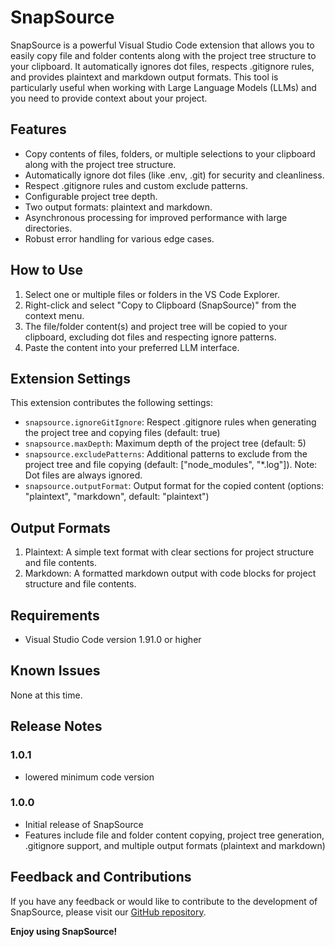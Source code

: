 # SnapSource

SnapSource is a powerful Visual Studio Code extension that allows you to easily copy file and folder contents along with the project tree structure to your clipboard. It automatically ignores dot files, respects .gitignore rules, and provides plaintext and markdown output formats. This tool is particularly useful when working with Large Language Models (LLMs) and you need to provide context about your project.

## Features

- Copy contents of files, folders, or multiple selections to your clipboard along with the project tree structure.
- Automatically ignore dot files (like .env, .git) for security and cleanliness.
- Respect .gitignore rules and custom exclude patterns.
- Configurable project tree depth.
- Two output formats: plaintext and markdown.
- Asynchronous processing for improved performance with large directories.
- Robust error handling for various edge cases.

## How to Use

1. Select one or multiple files or folders in the VS Code Explorer.
2. Right-click and select "Copy to Clipboard (SnapSource)" from the context menu.
3. The file/folder content(s) and project tree will be copied to your clipboard, excluding dot files and respecting ignore patterns.
4. Paste the content into your preferred LLM interface.

## Extension Settings

This extension contributes the following settings:

* `snapsource.ignoreGitIgnore`: Respect .gitignore rules when generating the project tree and copying files (default: true)
* `snapsource.maxDepth`: Maximum depth of the project tree (default: 5)
* `snapsource.excludePatterns`: Additional patterns to exclude from the project tree and file copying (default: ["node_modules", "*.log"]). Note: Dot files are always ignored.
* `snapsource.outputFormat`: Output format for the copied content (options: "plaintext", "markdown", default: "plaintext")

## Output Formats

1. Plaintext: A simple text format with clear sections for project structure and file contents.
2. Markdown: A formatted markdown output with code blocks for project structure and file contents.

## Requirements

- Visual Studio Code version 1.91.0 or higher

## Known Issues

None at this time.

## Release Notes

### 1.0.1

- lowered minimum code version

### 1.0.0

- Initial release of SnapSource
- Features include file and folder content copying, project tree generation, .gitignore support, and multiple output formats (plaintext and markdown)

## Feedback and Contributions

If you have any feedback or would like to contribute to the development of SnapSource, please visit our [GitHub repository](https://github.com/yourusername/snapsource).

**Enjoy using SnapSource!**
